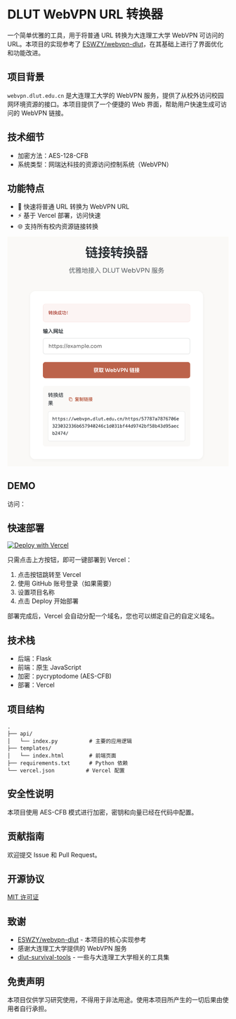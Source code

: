 # DLUT WebVPN URL 转换器

一个简单优雅的工具，用于将普通 URL 转换为大连理工大学 WebVPN 可访问的 URL。本项目的实现参考了 [ESWZY/webvpn-dlut](https://github.com/ESWZY/webvpn-dlut)，在其基础上进行了界面优化和功能改进。

## 项目背景

`webvpn.dlut.edu.cn` 是大连理工大学的 WebVPN 服务，提供了从校外访问校园网环境资源的接口。本项目提供了一个便捷的 Web 界面，帮助用户快速生成可访问的 WebVPN 链接。

## 技术细节

- 加密方法：AES-128-CFB
- 系统类型：网瑞达科技的资源访问控制系统（WebVPN）

## 功能特点

- 🚀 快速将普通 URL 转换为 WebVPN URL
- ⚡ 基于 Vercel 部署，访问快速
- 🌐 支持所有校内资源链接转换
<p align="center">
  <img src="./assets/demo.png" alt="DLUT WebVPN 转换器演示" width="800">
</p>

## DEMO

访问：

## 快速部署

[![Deploy with Vercel](https://vercel.com/button)](https://vercel.com/new/clone?repository-url=https://github.com/LittlePorcupine/dlut-webvpn-web&project-name=dlut-webvpn-converter&repository-name=dlut-webvpn-converter)

只需点击上方按钮，即可一键部署到 Vercel：

1. 点击按钮跳转至 Vercel
2. 使用 GitHub 账号登录（如果需要）
3. 设置项目名称
4. 点击 Deploy 开始部署

部署完成后，Vercel 会自动分配一个域名，您也可以绑定自己的自定义域名。

## 技术栈

- 后端：Flask
- 前端：原生 JavaScript
- 加密：pycryptodome (AES-CFB)
- 部署：Vercel

## 项目结构

```
.
├── api/
│   └── index.py          # 主要的应用逻辑
├── templates/
│   └── index.html        # 前端页面
├── requirements.txt      # Python 依赖
└── vercel.json          # Vercel 配置
```

## 安全性说明

本项目使用 AES-CFB 模式进行加密，密钥和向量已经在代码中配置。

## 贡献指南

欢迎提交 Issue 和 Pull Request。

## 开源协议

[MIT 许可证](LICENSE)

## 致谢

- [ESWZY/webvpn-dlut](https://github.com/ESWZY/webvpn-dlut) - 本项目的核心实现参考
- 感谢大连理工大学提供的 WebVPN 服务
- [dlut-survival-tools](https://github.com/BeautyYuYanli/dlut-survival-tools) - 一些与大连理工大学相关的工具集

## 免责声明

本项目仅供学习研究使用，不得用于非法用途。使用本项目所产生的一切后果由使用者自行承担。
